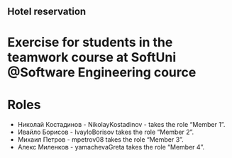 ## Hotel reservation
# Exercise for students in the teamwork course at SoftUni @Software Engineering cource

# Roles
  - Николай Костадинов - NikolayKostadinov - takes the role “Member 1”.
  - Ивайло Борисов - IvayloBorisov takes the role “Member 2”.
  - Михаил Петров - mpetrov08 takes the role “Member 3”.
  - Алекс Миленков - yamachevaGreta takes the role “Member 4”.
